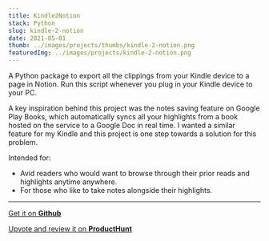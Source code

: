 ```yaml
---
title: Kindle2Notion
stack: Python
slug: kindle-2-notion
date: 2021-05-01
thumb: ../images/projects/thumbs/kindle-2-notion.png
featuredImg: ../images/projects/kindle-2-notion.png
---
```


A Python package to export all the clippings from your Kindle device to a page in Notion. Run this script whenever you plug in your Kindle device to your PC.

A key inspiration behind this project was the notes saving feature on Google Play Books, which automatically syncs all your highlights from a book hosted on the service to a Google Doc in real time. I wanted a similar feature for my Kindle and this project is one step towards a solution for this problem.

Intended for:

- Avid readers who would want to browse through their prior reads and highlights anytime anywhere.
- For those who like to take notes alongside their highlights.

---

[Get it on **Github**](https://github.com/paperboi/kindle2notion)

[Upvote and review it on **ProductHunt**](https://www.producthunt.com/products/kindle2notion)
